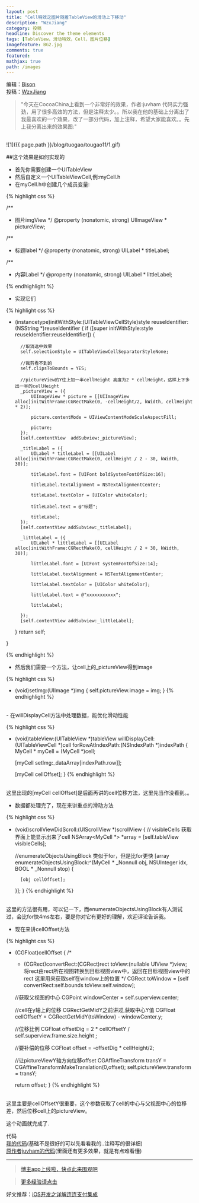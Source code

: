 ```yaml
---
layout: post
title: "Cell特效之图片随着TableView的滑动上下移动"
description: "WzxJiang"
category: 投稿
headline: Discover the theme elements
tags: [TableView，滑动特效，Cell，图片位移]
imagefeature: BG2.jpg
comments: true
featured: 
mathjax: true
path: /images
---
```

编辑：[Bison](http://allluckly.cn/)<br>
投稿：[WzxJiang](http://www.jianshu.com/users/389c20d5a244/latest_articles)<br>

>&quot;今天在CocoaChina上看到一个非常好的效果，作者:juvham 代码实力强劲，用了很多高效的方法，但是注释太少。。所以我在他的基础上分离出了我最喜欢的一个效果，改了一部分代码，加上注释，希望大家能喜欢。。先上我分离出来的效果图:&quot;

<br>
![1]({{ page.path }}/blog/tuogao/tougao11/1.gif)<br>

##这个效果是如何实现的
- 首先你需要创建一个UITableView<br>
- 然后自定义一个UITableViewCell,例:myCell.h<br>
- 在myCell.h中创建几个成员变量:<br>

{% highlight css %}

/**
*  图片imgView
*/
@property (nonatomic, strong) UIImageView * pictureView;

/**
*  标题label
*/
@property (nonatomic, strong) UILabel * titleLabel;

/**
*  内容Label
*/
@property (nonatomic, strong) UILabel * littleLabel;

{% endhighlight %}

- 实现它们<br>

{% highlight css %}
- (instancetype)initWithStyle:(UITableViewCellStyle)style reuseIdentifier:(NSString *)reuseIdentifier
{
    if ([super initWithStyle:style reuseIdentifier:reuseIdentifier]) {


        //取消选中效果
        self.selectionStyle = UITableViewCellSeparatorStyleNone;

        //裁剪看不到的
        self.clipsToBounds = YES;

        //pictureView的Y往上加一半cellHeight 高度为2 * cellHeight，这样上下多出一半的cellHeight
        _pictureView = ({
            UIImageView * picture = [[UIImageView alloc]initWithFrame:CGRectMake(0, -cellHeight/2, kWidth, cellHeight * 2)];

            picture.contentMode = UIViewContentModeScaleAspectFill;

            picture;
        });
        [self.contentView  addSubview:_pictureView];

        _titleLabel = ({
            UILabel * titleLabel = [[UILabel alloc]initWithFrame:CGRectMake(0, cellHeight / 2 - 30, kWidth, 30)];

            titleLabel.font = [UIFont boldSystemFontOfSize:16];

            titleLabel.textAlignment = NSTextAlignmentCenter;

            titleLabel.textColor = [UIColor whiteColor];

            titleLabel.text = @"标题";

            titleLabel;
        });
        [self.contentView addSubview:_titleLabel];

        _littleLabel = ({
            UILabel * littleLabel = [[UILabel alloc]initWithFrame:CGRectMake(0, cellHeight / 2 + 30, kWidth, 30)];

            littleLabel.font = [UIFont systemFontOfSize:14];

            littleLabel.textAlignment = NSTextAlignmentCenter;

            littleLabel.textColor = [UIColor whiteColor];

            littleLabel.text = @"xxxxxxxxxxx";

            littleLabel;

        });
        [self.contentView addSubview:_littleLabel];



    }
    return self;

}

{% endhighlight %}


- 然后我们需要一个方法，让cell上的_pictureView得到image<br>

{% highlight css %}
- (void)setImg:(UIImage *)img
{
    self.pictureView.image = img;
}
{% endhighlight %}
<br>
- 在willDisplayCell方法中处理数据，能优化滑动性能<br>

{% highlight css %}
- (void)tableView:(UITableView *)tableView willDisplayCell:(UITableViewCell *)cell forRowAtIndexPath:(NSIndexPath *)indexPath
{
    MyCell * myCell = (MyCell *)cell;

    [myCell setImg:_dataArray[indexPath.row]];

    [myCell cellOffset];
}
{% endhighlight %}
<br>
这里出现的[myCell cellOffset]是后面再讲的cell位移方法，这里先当作没看到。。<br>

- 数据都处理完了，现在来讲重点的滑动方法<br>

{% highlight css %}
- (void)scrollViewDidScroll:(UIScrollView *)scrollView
{
    // visibleCells 获取界面上能显示出来了cell
    NSArray<MyCell *> *array = [self.tableView visibleCells];

    //enumerateObjectsUsingBlock 类似于for，但是比for更快
    [array enumerateObjectsUsingBlock:^(MyCell * _Nonnull obj, NSUInteger idx, BOOL * _Nonnull stop) {

        [obj cellOffset];

    }]; 
}
{% endhighlight %}
<br>
这里的方法很有用，可以记一下，而enumerateObjectsUsingBlock有人测试过，会比for快4ms左右，要是你对它有更好的理解，欢迎评论告诉我。<br>

- 现在来讲cellOffset方法<br>

{% highlight css %}

- (CGFloat)cellOffset
{
    /*
    - (CGRect)convertRect:(CGRect)rect toView:(nullable UIView *)view;
    将rect由rect所在视图转换到目标视图view中，返回在目标视图view中的rect
    这里用来获取self在window上的位置
    */
    CGRect toWindow = [self convertRect:self.bounds toView:self.window];

    //获取父视图的中心
    CGPoint windowCenter = self.superview.center;

    //cell在y轴上的位移  CGRectGetMidY之前讲过,获取中心Y值
    CGFloat cellOffsetY = CGRectGetMidY(toWindow) - windowCenter.y;

    //位移比例
    CGFloat offsetDig = 2 * cellOffsetY / self.superview.frame.size.height ;

    //要补偿的位移
    CGFloat offset =  -offsetDig * cellHeight/2;

    //让pictureViewY轴方向位移offset
    CGAffineTransform transY = CGAffineTransformMakeTranslation(0,offset);
    self.pictureView.transform = transY;

    return offset;
}
{% endhighlight %}
<br>
这里主要是cellOffsetY很重要，这个参数获取了cell的中心与父视图中心的位移差，然后位移cell上的pictureView。<br>

这个动画就完成了.<br>

代码<br>
[我的代码](https://github.com/Wzxhaha/WZXKaiYanDemo)(基础不是很好的可以先看看我的..注释写的很详细)<br>
[原作者juvham的代码](https://github.com/juvham/kaiyan)(里面还有更多效果，就是有点难看懂)<br>

----------------------------------------------------------

> [博主app上线啦，快点此来围观吧](https://itunes.apple.com/us/app/it-blog-zi-xueios-kai-fa-jin/id1067787090?l=zh&ls=1&mt=8)<br>

> [更多经验请点击](http://allluckly.cn/)<br>

好文推荐：[iOS开发之详解连连支付集成](http://allluckly.cn/ios支付/lianlianzhifu)<br>







